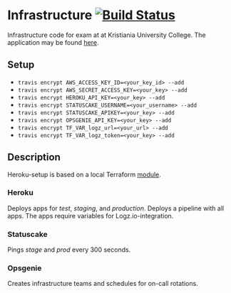 # Infrastructure [![Build Status](https://travis-ci.org/lagasild/infrastructure.svg?branch=master)](https://travis-ci.org/lagasild/infrastructure)
Infrastructure code for exam at at Kristiania University College. 
The application may be found [here](https://github.com/lagasild/geiger). 

## Setup
* `travis encrypt AWS_ACCESS_KEY_ID=<your_key_id> --add` 
* `travis encrypt AWS_SECRET_ACCESS_KEY=<your_key> --add`
* `travis encrypt HEROKU_API_KEY=<your_key> --add`
* `travis encrypt STATUSCAKE_USERNAME=<your_username> --add`
* `travis encrypt STATUSCAKE_APIKEY=<your_key> --add`
* `travis encrypt OPSGENIE_API_KEY=<your_key> --add`
* `travis encrypt TF_VAR_logz_url=<your_url> --add`
* `travis encrypt TF_VAR_logz_token=<your_key> --add`

## Description 
Heroku-setup is based on a local Terraform [module](./module). 

### Heroku
Deploys apps for _test_, _staging_, and _production_.
Deploys a pipeline with all apps. The apps require variables for 
Logz.io-integration. 

### Statuscake 
Pings _stage_ and _prod_ every 300 seconds. 

### Opsgenie 
Creates infrastructure teams and schedules for 
on-call rotations. 


